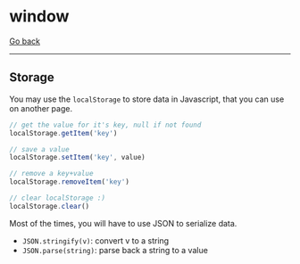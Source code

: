 # window

[Go back](..#js-for-websites)

<hr class="sl">

## Storage

You may use the ``localStorage`` to store data
in Javascript, that you can use on another page.

```js
// get the value for it's key, null if not found 
localStorage.getItem('key')

// save a value
localStorage.setItem('key', value)

// remove a key+value
localStorage.removeItem('key')

// clear localStorage :)
localStorage.clear()
```

Most of the times, you will have to use JSON to serialize
data.

* ``JSON.stringify(v)``: convert v to a string
* ``JSON.parse(string)``: parse back a string to a value